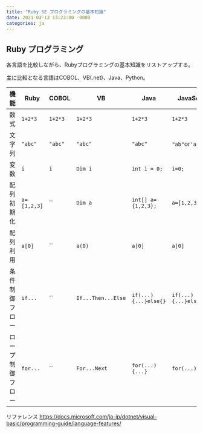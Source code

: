 ```yaml
---
title: "Ruby SE プログラミングの基本知識"
date: 2021-03-13 13:23:00 -0000
categories: ja
---
```


## Ruby プログラミング

各言語を比較しながら、Rubyプログラミングの基本知識をリストアップする。

主に比較となる言語はCOBOL、VB(.net)、Java、Python。


機能         |Ruby          | COBOL     | VB                | Java                | JavaScript             | Python3
-------------|-------------|------------|-------------------|--------------------|-------------------------|---------
数式         |  `1+2*3`     |  `1+2*3`  | `1+2*3`           |   `1+2*3`           |  `1+2*3`               |  `1+2*3`   
文字列       |  `"abc"`     |  `"abc"`  | `"abc"`           |   `"abc"`           |`"ab"`or`'ab'`          |`"ab"`,`'ab'`,`"""ab"""`,`'''ab'''`
変数         |  `i`         |  `i`      | `Dim i`           |`int i = 0;`         |  `i=0;`               |  `i=0`
配列初期化   |`a=[1,2,3]`    |  ``       | `Dim a`          |`int[] a={1,2,3};`   |  `a=[1,2,3];`          |  `a=[1,2,3]`
配列利用     |`a[0]`         |  ``       | `a(0)`           |`a[0]`               |  `a[0]`                |  `a[0]`
条件制御フロー | `if...`       |  ``     | `If...Then...Else`|`if(...){...}else{}` |`if(...){...}else{...}`|  `if...: else: ...`  
ロープ制御フロー| `for...`      |  ``    | `For...Next`      |`for(...){...}`      | `for(...){...}`       |  `for ...`  







リファレンス
https://docs.microsoft.com/ja-jp/dotnet/visual-basic/programming-guide/language-features/
